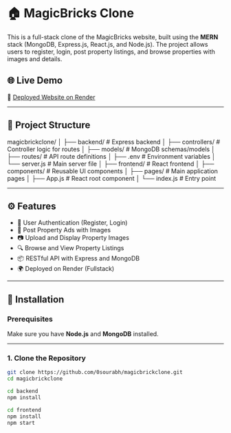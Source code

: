 # 🏠 MagicBricks Clone

This is a full-stack clone of the MagicBricks website, built using the **MERN** stack (MongoDB, Express.js, React.js, and Node.js). The project allows users to register, login, post property listings, and browse properties with images and details.

## 🌐 Live Demo

🔗 [Deployed Website on Render](https://magicbrickclone.onrender.com)

---

## 📁 Project Structure

magicbrickclone/
│
├── backend/ # Express backend
│ ├── controllers/ # Controller logic for routes
│ ├── models/ # MongoDB schemas/models
│ ├── routes/ # API route definitions
│ ├── .env # Environment variables
│ └── server.js # Main server file
│
├── frontend/ # React frontend
│ ├── components/ # Reusable UI components
│ ├── pages/ # Main application pages
│ ├── App.js # React root component
│ └── index.js # Entry point



---

## ⚙️ Features

- 🔐 User Authentication (Register, Login)
- 🏡 Post Property Ads with Images
- 📷 Upload and Display Property Images
- 🔍 Browse and View Property Listings
- 📦 RESTful API with Express and MongoDB
- 🌍 Deployed on Render (Fullstack)

---

## 🚀 Installation

### Prerequisites

Make sure you have **Node.js** and **MongoDB** installed.

---

### 1. Clone the Repository

```bash
git clone https://github.com/0sourabh/magicbrickclone.git
cd magicbrickclone

cd backend
npm install

cd frontend
npm install
npm start
